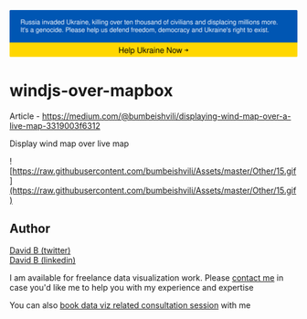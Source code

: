 [![SWUbanner](https://raw.githubusercontent.com/vshymanskyy/StandWithUkraine/main/banner2-direct.svg)](https://github.com/vshymanskyy/StandWithUkraine/blob/main/docs/README.md)


# windjs-over-mapbox

Article - https://medium.com/@bumbeishvili/displaying-wind-map-over-a-live-map-3319003f6312

Display wind map over live map

![https://raw.githubusercontent.com/bumbeishvili/Assets/master/Other/15.gif](https://raw.githubusercontent.com/bumbeishvili/Assets/master/Other/15.gif)


## Author
 [David   B (twitter)](https://twitter.com/dbumbeishvili)  
 [David   B (linkedin)](https://www.linkedin.com/in/bumbeishvili/)  

I am available for freelance data visualization work. Please [contact me](https://davidb.dev/about) in case you'd like me to help you with my experience and expertise

You can also [book data viz related consultation session](https://www.fiverr.com/share/4XxG21) with me
